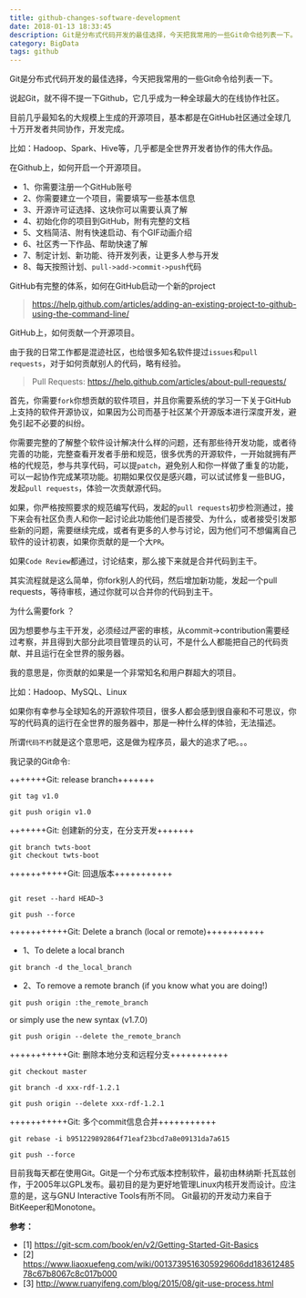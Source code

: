```yaml
---
title: github-changes-software-development
date: 2018-01-13 18:33:45
description: Git是分布式代码开发的最佳选择，今天把我常用的一些Git命令给列表一下。
category: BigData
tags: github
---
```


Git是分布式代码开发的最佳选择，今天把我常用的一些Git命令给列表一下。

说起Git，就不得不提一下Github，它几乎成为一种全球最大的在线协作社区。

目前几乎最知名的大规模上生成的开源项目，基本都是在GitHub社区通过全球几十万开发者共同协作，开发完成。

比如：Hadoop、Spark、Hive等，几乎都是全世界开发者协作的伟大作品。

在Github上，如何开启一个开源项目。

- 1、你需要注册一个GitHub账号
- 2、你需要建立一个项目，需要填写一些基本信息
- 3、开源许可证选择、这块你可以需要认真了解
- 4、初始化你的项目到GitHub，附有完整的文档
- 5、文档简洁、附有快速启动、有个GIF动画介绍
- 6、社区秀一下作品、帮助快速了解
- 7、制定计划、新功能、待开发列表，让更多人参与开发
- 8、每天按照计划、`pull->add->commit->push`代码

GitHub有完整的体系，如何在GitHub启动一个新的project

> https://help.github.com/articles/adding-an-existing-project-to-github-using-the-command-line/

GitHub上，如何贡献一个开源项目。

由于我的日常工作都是混迹社区，也给很多知名软件提过`issues`和`pull requests`，对于如何贡献别人的代码，略有经验。

> Pull Requests: https://help.github.com/articles/about-pull-requests/

首先，你需要`fork`你想贡献的软件项目，并且你需要系统的学习一下关于GitHub上支持的软件开源协议，如果因为公司而基于社区某个开源版本进行深度开发，避免引起不必要的纠纷。

你需要完整的了解整个软件设计解决什么样的问题，还有那些待开发功能，或者待完善的功能，完整查看开发者手册和规范，很多优秀的开源软件，一开始就拥有严格的代规范，参与共享代码，可以提`patch`，避免别人和你一样做了重复的功能，可以一起协作完成某项功能。初期如果仅仅是感兴趣，可以试试修复一些BUG，发起`pull requests`，体验一次贡献源代码。

如果，你严格按照要求的规范编写代码，发起的`pull requests`初步检测通过，接下来会有社区负责人和你一起讨论此功能他们是否接受、为什么，或者接受引发那些新的问题，需要继续完成，或者有更多的人参与讨论，因为他们可不想偏离自己软件的设计初衷，如果你贡献的是一个大`PR`。

如果`Code Review`都通过，讨论结束，那么接下来就是合并代码到主干。

其实流程就是这么简单，你fork别人的代码，然后增加新功能，发起一个pull requests，等待审核，通过你就可以合并你的代码到主干。

为什么需要fork ？

因为想要参与主干开发，必须经过严密的审核，从commit->contribution需要经过考察，并且得到大部分此项目管理员的认可，不是什么人都能把自己的代码贡献、并且运行在全世界的服务器。

我的意思是，你贡献的如果是一个非常知名和用户群超大的项目。

比如：Hadoop、MySQL、Linux

如果你有幸参与全球知名的开源软件项目，很多人都会感到很自豪和不可思议，你写的代码真的运行在全世界的服务器中，那是一种什么样的体验，无法描述。

所谓`代码不朽`就是这个意思吧，这是做为程序员，最大的追求了吧。。。

我记录的Git命令: 

+++++++Git: release branch+++++++
```
git tag v1.0

git push origin v1.0
```

+++++++Git: 创建新的分支，在分支开发+++++++
```
git branch twts-boot
git checkout twts-boot

```

+++++++++++Git: 回退版本+++++++++++
```

git reset --hard HEAD~3

git push --force
```


+++++++++++Git: Delete a branch (local or remote)+++++++++++

- 1、To delete a local branch
```
git branch -d the_local_branch
```

- 2、To remove a remote branch (if you know what you are doing!)
```
git push origin :the_remote_branch
```

or simply use the new syntax (v1.7.0)
```
git push origin --delete the_remote_branch
```

+++++++++++Git: 删除本地分支和远程分支+++++++++++
```
git checkout master

git branch -d xxx-rdf-1.2.1

git push origin --delete xxx-rdf-1.2.1
```

+++++++++++Git: 多个commit信息合并+++++++++++

```
git rebase -i b951229892864f71eaf23bcd7a8e09131da7a615

git push --force
```


目前我每天都在使用Git。Git是一个分布式版本控制软件，最初由林纳斯·托瓦兹创作，于2005年以GPL发布。最初目的是为更好地管理Linux内核开发而设计。应注意的是，这与GNU Interactive Tools有所不同。 Git最初的开发动力来自于BitKeeper和Monotone。

**参考：**

- [1] https://git-scm.com/book/en/v2/Getting-Started-Git-Basics
- [2] https://www.liaoxuefeng.com/wiki/0013739516305929606dd18361248578c67b8067c8c017b000
- [3] http://www.ruanyifeng.com/blog/2015/08/git-use-process.html

